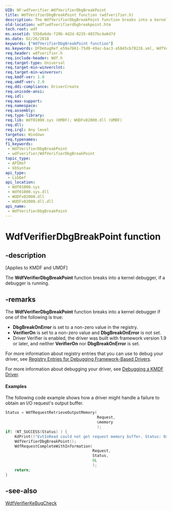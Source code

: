 ```yaml
---
UID: NF:wdfverifier.WdfVerifierDbgBreakPoint
title: WdfVerifierDbgBreakPoint function (wdfverifier.h)
description: The WdfVerifierDbgBreakPoint function breaks into a kernel debugger, if a debugger is running.
old-location: wdf\wdfverifierdbgbreakpoint.htm
tech.root: wdf
ms.assetid: 55b8a6de-f20b-4d2d-8235-4837bc4a0d7d
ms.date: 02/26/2018
keywords: ["WdfVerifierDbgBreakPoint function"]
ms.keywords: DFDebugRef_e59a7661-75d0-49ac-bac3-a5845cb78226.xml, WdfVerifierDbgBreakPoint, WdfVerifierDbgBreakPoint function, kmdf.wdfverifierdbgbreakpoint, wdf.wdfverifierdbgbreakpoint, wdfverifier/WdfVerifierDbgBreakPoint
req.header: wdfverifier.h
req.include-header: Wdf.h
req.target-type: Universal
req.target-min-winverclnt: 
req.target-min-winversvr: 
req.kmdf-ver: 1.0
req.umdf-ver: 2.0
req.ddi-compliance: DriverCreate
req.unicode-ansi: 
req.idl: 
req.max-support: 
req.namespace: 
req.assembly: 
req.type-library: 
req.lib: Wdf01000.sys (KMDF); WUDFx02000.dll (UMDF)
req.dll: 
req.irql: Any level
targetos: Windows
req.typenames: 
f1_keywords:
 - WdfVerifierDbgBreakPoint
 - wdfverifier/WdfVerifierDbgBreakPoint
topic_type:
 - APIRef
 - kbSyntax
api_type:
 - LibDef
api_location:
 - Wdf01000.sys
 - Wdf01000.sys.dll
 - WUDFx02000.dll
 - WUDFx02000.dll.dll
api_name:
 - WdfVerifierDbgBreakPoint
---
```


# WdfVerifierDbgBreakPoint function


## -description

<p class="CCE_Message">[Applies to KMDF and UMDF]</p>

The <b>WdfVerifierDbgBreakPoint</b> function breaks into a kernel debugger, if a debugger is running.

## -remarks

The <b>WdfVerifierDbgBreakPoint</b> function breaks into a kernel debugger if one of the following is true:

<ul>
<li><b>DbgBreakOnError</b> is set to a non-zero value in the registry.</li>
<li><b>VerifierOn</b> is set to a non-zero value and <b>DbgBreakOnError</b> is not set.
								</li>
<li>Driver Verifier is enabled, the  driver was built with framework version 1.9 or later, and neither <b>VerifierOn</b> nor <b>DbgBreakOnError</b> is set.</li>
</ul>
For more information about registry entries that you can use to debug your driver, see <a href="https://docs.microsoft.com/windows-hardware/drivers/wdf/registry-values-for-debugging-kmdf-drivers">Registry Entries for Debugging Framework-Based Drivers</a>.

For more information about debugging your driver, see <a href="https://docs.microsoft.com/windows-hardware/drivers/wdf/debugging-driver-installation">Debugging a KMDF Driver</a>.


#### Examples

The following code example shows how a driver might handle a failure to obtain an I/O request's output buffer.

```cpp
Status = WdfRequestRetrieveOutputMemory(
                                        Request,
                                        &memory
                                        );
if( !NT_SUCCESS(Status) ) {
    KdPrint(("EvtIoRead could not get request memory buffer. Status: 0x%x\n",Status));
    WdfVerifierDbgBreakPoint();
    WdfRequestCompleteWithInformation(
                                      Request,
                                      Status,
                                      0L
                                      );
    return;
}
```

## -see-also

<a href="https://docs.microsoft.com/windows-hardware/drivers/ddi/wdfverifier/nf-wdfverifier-wdfverifierkebugcheck">WdfVerifierKeBugCheck</a>

